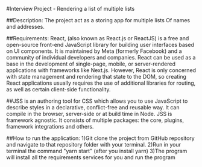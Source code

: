 #Interview Project - Rendering a list of multiple lists


##Description:
The project act as a storing app for multiple lists Of names and addresses.

##Requirements:
React, (also known as React.js or ReactJS) is a free and open-source front-end JavaScript library for building user interfaces based on UI components. It is maintained by Meta (formerly Facebook) and a community of individual developers and companies. React can be used as a base in the development of single-page, mobile, or server-rendered applications with frameworks like Next.js. However, React is only concerned with state management and rendering that state to the DOM, so creating React applications usually requires the use of additional libraries for routing, as well as certain client-side functionality.

##JSS is an authoring tool for CSS which allows you to use JavaScript to describe styles in a declarative, conflict-free and reusable way. It can compile in the browser, server-side or at build time in Node.
JSS is framework agnostic. It consists of multiple packages: the core, plugins, framework integrations and others.

##How to run  the application: 
1)Git clone the project from GitHub repository and navigate to that repository folder with your terminal.
2)Run in your terminal the command "yarn start" (after you install yarn)
3)The program will install all the requirements services for you and run the program



